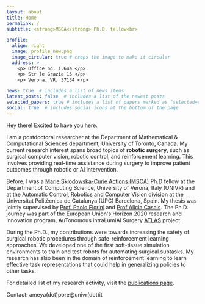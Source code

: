 ```yaml
---
layout: about
title: Home
permalink: /
subtitle: <strong>MSCA</strong> Ph.D. fellow<br>

profile:
  align: right
  image: profile_new.png
  image_circular: true # crops the image to make it circular
  address: >
    <p> Office no. 1.64a </p>
    <p> Str le Grazie 15 </p>
    <p> Verona, VR, 37134 </p>

news: true  # includes a list of news items
latest_posts: false  # includes a list of the newest posts
selected_papers: true # includes a list of papers marked as "selected={true}"
social: true  # includes social icons at the bottom of the page
---
```

Hey there! Excited to have you here.

I am a postdoctoral researcher at the Department of Mathematical & Computational Sciences department, University of Toronto, Canada. My current research interest spans broad topics of **robotic surgery**, such as surgical computer vision, robotic control, and reinforcement learning. This involves providing real-time assistance during surgery to improve patient outcomes through robotic or AI intervention.

Before, I was a [Marie Skłodowska-Curie Actions (MSCA)](https://marie-sklodowska-curie-actions.ec.europa.eu/) Ph.D fellow at the Department of Computing Science, University of Verona, Italy (UNIVR) and at the Automatic Control, Robotics and Computer Vision division at the Universitat Politècnica de Catalunya (UPC) Barcelona, Spain. My thesis was jointly supervised by [Prof. Paolo Fiorini](https://www.dimi.univr.it/?ent=persona&id=9) and [Prof Alicia Casals](https://futur.upc.edu/AliciaCasalsGelpi). The Ph.D. journey was part of the European Union's Horizon 2020 research and innovation program, AuTonomous intraLumiAl Surgery [ATLAS](https://atlas-itn.eu/) project.

During the Ph.D., my contributions were towards increasing the safety of surgical robotic procedures through safe-reinforcement learning approaches. We developed one of the first soft-tissue simulation environments to train and test robots for automating surgical subtasks.
My research has also been in the domain of reinforcement learning to learn effective task representations that could help in generalizing policies to other tasks.

For detailed list of my research activity, visit the [publications page](https://ameyapores.github.io/publications/).

Contact: ameya(dot)pore@univr(dot)it

<!-- Write your biography here. Tell the world about yourself. Link to your favorite [subreddit](http://reddit.com). You can put a picture in, too. The code is already in, just name your picture `prof_pic.jpg` and put it in the `img/` folder.

Put your address / P.O. box / other info right below your picture. You can also disable any of these elements by editing `profile` property of the YAML header of your `_pages/about.md`. Edit `_bibliography/papers.bib` and Jekyll will render your [publications page](/al-folio/publications/) automatically.

Link to your social media connections, too. This theme is set up to use [Font Awesome icons](http://fortawesome.github.io/Font-Awesome/) and [Academicons](https://jpswalsh.github.io/academicons/), like the ones below. Add your Facebook, Twitter, LinkedIn, Google Scholar, or just disable all of them. -->
